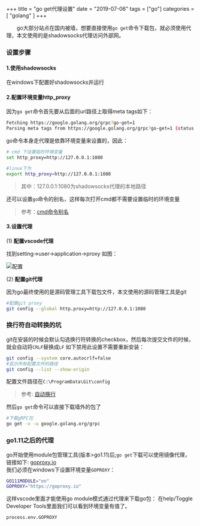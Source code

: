 +++
title = "go get代理设置"
date = "2019-07-06"
tags = ["go"]
categories = [ "golang" ]
+++

　　go大部分站点在国内被墙，想要直接使用`go get`命令下载包，就必须使用代理，本文使用的是shadowsocks代理访问外部网。
<!--more-->

### 设置步骤
#### 1.使用shadowsocks

在windows下配置好shadowsocks并运行

#### 2.配置环境变量http_proxy

因为`go get`命令首先要从后面的url路径上取得meta tags如下：

```bash
Fetching https://google.golang.org/grpc?go-get=1
Parsing meta tags from https://google.golang.org/grpc?go-get=1 (status code 200)
```

go命令本身走代理是依靠环境变量来设置的，因此：

```bash
# cmd 下设置临时环境变量
set http_proxy=http://127.0.0.1:1080

#linux下为
export http_proxy=http://127.0.0.1:1080
```
>其中：127.0.0.1:1080为shadowsocks代理的本地路径

还可以设置`go`命令的别名，这样每次打开cmd都不需要设置临时的环境变量
>参考：[cmd命令别名](https://gerrywp.github.io/iblog/windows/cmdalias.html '点我访问')

#### 3.设置代理

(1) **配置vscode代理**

找到setting->user->application->proxy 如图：

![配置](../../pictures/QQ20190706132230.png '点我访问')

(2) **配置git代理**

因为go最终使用的是源码管理工具下载包文件，本文使用的源码管理工具是git

```bash
#配置git proxy
git config --global http.proxy=http://127.0.0.1:1080
```
### 换行符自动转换的坑
git在安装的时候会默认勾选换行符转换的checkbox，然后每次提交文件的时候，就会自动将`CRLF`替换成`LF`
如下禁用此设置不需要重新安装：

```bash
git config --system core.autocrlf=false
#显示所有配置文件的路径
git config --list --show-origin
```
配置文件路径在`C:\ProgramData\Git\config`
>参考: [自动换行](https://github.com/cssmagic/blog/issues/22 "点我访问")

然后`go get`命令可以直接下载墙外的包了

```bash
#下载gRPC包
go get -v -u google.golang.org/grpc
```

### go1.11之后的代理

go开始使用module包管理工具(版本>go1.11)后;`go get`下载可以使用镜像代理，链接如下:
[goproxy.io](https://goproxy.io "点我访问")  
我们必须在windows下设置环境变量`GOPROXY`：

```bash
GO111MODULE="on"
GOPROXY="https://goproxy.io"
```

这样vscode里面才能使用go module模式通过代理来下载go包：
在help/Toggle Developer Tools里面我们可以看到环境变量有值了。

```bash
process.env.GOPROXY
```